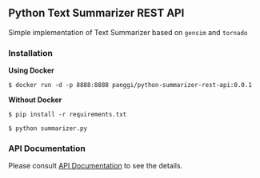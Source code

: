 ## Python Text Summarizer REST API

Simple implementation of Text Summarizer based on `gensim` and `tornado`

### Installation

**Using Docker**

`$ docker run -d -p 8888:8888 panggi/python-summarizer-rest-api:0.0.1`

**Without Docker**

`$ pip install -r requirements.txt`

`$ python summarizer.py`

### API Documentation

Please consult [API Documentation](https://github.com/panggi/python-summarizer-rest-api/blob/master/API_Documentation.md) to see the details.
